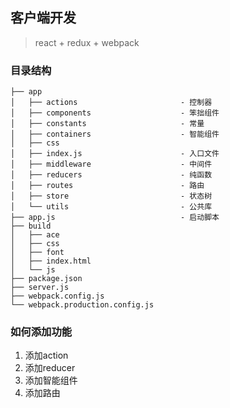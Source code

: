 ## 客户端开发

> react + redux + webpack

### 目录结构

	├── app                           
	│   ├── actions                       - 控制器
	│   ├── components                    - 笨拙组件
	│   ├── constants                     - 常量
	│   ├── containers                    - 智能组件
	│   ├── css                         
	│   ├── index.js                      - 入口文件
	│   ├── middleware                    - 中间件
	│   ├── reducers                      - 纯函数
	│   ├── routes                        - 路由
	│   ├── store                         - 状态树
	│   └── utils                         - 公共库
	├── app.js                            - 启动脚本
	├── build
	│   ├── ace
	│   ├── css
	│   ├── font
	│   ├── index.html
	│   └── js
	├── package.json
	├── server.js
	├── webpack.config.js
	└── webpack.production.config.js

### 如何添加功能

1. 添加action
2. 添加reducer
3. 添加智能组件
4. 添加路由
	
